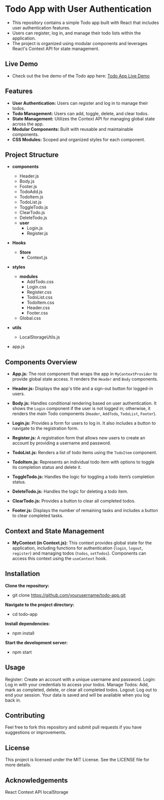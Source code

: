 # Todo App with User Authentication

- This repository contains a simple Todo app built with React that includes user authentication features. 
- Users can register, log in, and manage their todo lists within the application. 
- The project is organized using modular components and leverages React's Context API for state management.

## Live Demo

- Check out the live demo of the Todo app here: [Todo App Live Demo](https://ajithkanna1234.github.io/TodoList-ajith)

## Features

- **User Authentication:** Users can register and log in to manage their todos.
- **Todo Management:** Users can add, toggle, delete, and clear todos.
- **State Management:** Utilizes the Context API for managing global state across the app.
- **Modular Components:** Built with reusable and maintainable components.
- **CSS Modules:** Scoped and organized styles for each component.

## Project Structure

- **components**
    - Header.js
    - Body.js
    - Footer.js
    - TodoAdd.js
    - TodoItem.js
    - TodoList.js
    - ToggleTodo.js
    - ClearTodo.js
    - DeleteTodo.js
    - **user**
        - Login.js 
        - Register.js

- **Hooks**
    - **Store**
        - Context.js

- **styles**
    - **modules**
        - AddTodo.css
        - Login.css
        - Register.css
        - TodoList.css
        - TodoItem.css
        - Header.css
        - Footer.css
    - Global.css

- **utils**
    - LocalStorageUtils.js

- app.js
  
## Components Overview

- **App.js:** The root component that wraps the app in `MyContextProvider` to provide global state access. It renders the `Header` and `Body` components.

- **Header.js:** Displays the app's title and a sign-out button for logged-in users.

- **Body.js:** Handles conditional rendering based on user authentication. It shows the `Login` component if the user is not logged in; otherwise, it renders the main Todo components (`Header`, `AddTodo`, `TodoList`, `Footer`).

- **Login.js:** Provides a form for users to log in. It also includes a button to navigate to the registration form.

- **Register.js:** A registration form that allows new users to create an account by providing a username and password.

- **TodoList.js:** Renders a list of todo items using the `TodoItem` component.

- **TodoItem.js:** Represents an individual todo item with options to toggle its completion status and delete it.

- **ToggleTodo.js:** Handles the logic for toggling a todo item’s completion status.

- **DeleteTodo.js:** Handles the logic for deleting a todo item.

- **ClearTodo.js:** Provides a button to clear all completed todos.

- **Footer.js:** Displays the number of remaining tasks and includes a button to clear completed tasks.

## Context and State Management

- **MyContext (in Context.js):** This context provides global state for the application, including functions for authentication (`login`, `logout`, `register`) and managing todos (`todos`, `setTodos`). Components can access this context using the `useContext` hook.

## Installation

**Clone the repository:** 

- git clone https://github.com/yourusername/todo-app.git

**Navigate to the project directory:** 

- cd todo-app

**Install dependencies:**

- npm install

**Start the development server:**

- npm start    

## Usage

Register: Create an account with a unique username and password.
Login: Log in with your credentials to access your todos.
Manage Todos: Add, mark as completed, delete, or clear all completed todos.
Logout: Log out to end your session. Your data is saved and will be available when you log back in.

## Contributing
Feel free to fork this repository and submit pull requests if you have suggestions or improvements.

## License
This project is licensed under the MIT License. See the LICENSE file for more details.

## Acknowledgements
React
Context API
localStorage

